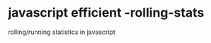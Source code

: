 javascript efficient -rolling-stats
========================

rolling/running statistics in javascript
